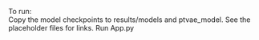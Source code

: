 To run:  
Copy the model checkpoints to results/models and ptvae_model. See the placeholder files for links.
Run App.py  
